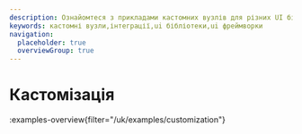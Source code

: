 ```yaml
---
description: Ознайомтеся з прикладами кастомних вузлів для різних UI бібліотек і фреймворків
keywords: кастомні вузли,інтеграції,ui бібліотеки,ui фреймворки
navigation:
  placeholder: true
  overviewGroup: true
---
```


# Кастомізація

:examples-overview{filter="/uk/examples/customization"}
